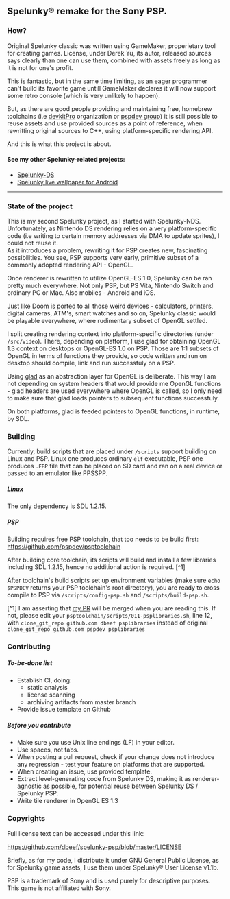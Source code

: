 ## Spelunky® remake for the Sony PSP.

### How?

Original Spelunky classic was written using GameMaker, properietary tool for creating games. License, under
Derek Yu, its autor, released sources says clearly than one can use them, combined with assets freely as long
as it is not for one's profit.

This is fantastic, but in the same time limiting, as an eager programmer can't build its favorite game untill 
GameMaker declares it will now support some retro console (which is very unlikely to happen).
  
But, as there are good people providing and maintaining free, homebrew toolchains 
(i.e [devkitPro](https://github.com/devkitPro) organization or [pspdev group](https://github.com/pspdev)) it is still
possible to reuse assets and use provided sources as a point of reference, when rewritting original sources to C++,
using platform-specific rendering API.  
  
And this is what this project is about.
  
#### See my other Spelunky-related projects:
 
* [Spelunky-DS](https://github.com/dbeef/spelunky-ds) 
* [Spelunky live wallpaper for Android](https://github.com/dbeef/SpelunkyLiveWallpaper) 

---

### State of the project

This is my second Spelunky project, as I started with Spelunky-NDS. 
Unfortunately, as Nintendo DS rendering relies on a very platform-specific code 
(i.e writing to certain memory addresses via DMA to update sprites), I could not reuse it.   
As it introduces a problem, rewriting it for PSP creates new, fascinating possibilities. You see, PSP supports
very early, primitive subset of a commonly adopted rendering API - OpenGL.

Once renderer is rewritten to utilize OpenGL-ES 1.0, Spelunky can be ran pretty much everywhere.
Not only PSP, but PS Vita, Nintendo Switch and ordinary PC or Mac. Also mobiles - Android and iOS.

Just like Doom is ported to all those weird devices - calculators, printers, digital cameras, ATM's,
smart watches and so on, Spelunky classic would be playable everywhere, where rudimentary subset of OpenGL settled.

I split creating rendering context into platform-specific directories (under `/src/video`). 
There, depending on platform, I use glad for obtaining OpenGL 1.3 context on desktops or OpenGL-ES 1.0 on PSP. 
Those are 1:1 subsets of OpenGL in terms of functions they provide, so code written and run on desktop should 
compile, link and run successfuly on a PSP. 

Using [glad](https://github.com/Dav1dde/glad) as an abstraction layer for OpenGL is deliberate. 
This way I am not depending on system headers that would provide me OpenGL functions - glad headers are used everywhere
where OpenGL is called, so I only need to make sure that glad loads pointers to subsequent functions successfuly.

On both platforms, glad is feeded pointers to OpenGL functions, in runtime, by SDL. 

### Building

Currently, build scripts that are placed under `/scripts` support building on Linux and PSP. 
Linux one produces ordinary `elf` executable, PSP one produces `.EBP` file that can be placed on SD card and ran on a 
real device or passed to an emulator like PPSSPP.

##### Linux

The only dependency is SDL 1.2.15.

##### PSP

Building requires free PSP toolchain, that too needs to be build first:
https://github.com/pspdev/psptoolchain 

After building core toolchain, its scripts will build and install a few libraries including SDL 1.2.15, 
hence no additional action is required. [^1]

After toolchain's build scripts set up environment variables (make sure `echo $PSPDEV` returns your PSP toolchain's 
root directory), you are ready to cross compile to PSP via `/scripts/config-psp.sh` and `/scripts/build-psp.sh`.

[^1] I am asserting that [my PR](https://github.com/pspdev/psplibraries/pull/39) will be merged when you are reading this. If not, please edit your `psptoolchain/scripts/011-psplibraries.sh`, line 12, with
`clone_git_repo github.com dbeef psplibraries` instead of original `clone_git_repo github.com pspdev psplibraries`

### Contributing

##### To-be-done list

* Establish CI, doing:
    * static analysis
    * license scanning
    * archiving artifacts from master branch
* Provide issue template on Github

##### Before you contribute

* Make sure you use Unix line endings (LF) in your editor.
* Use spaces, not tabs.
* When posting a pull request, check if your change does not introduce any regression - test your feature on 
platforms that are supported.
* When creating an issue, use provided template.
* Extract level-generating code from Spelunky DS, making it as renderer-agnostic as possible, for potential reuse between Spelunky DS / Spelunky PSP.
* Write tile renderer in OpenGL ES 1.3

### Copyrights

Full license text can be accessed under this link:

https://github.com/dbeef/spelunky-psp/blob/master/LICENSE

Briefly, as for my code, I distribute it under GNU General Public License, as for Spelunky game assets, 
I use them under Spelunky® User License v1.1b.

PSP is a trademark of Sony and is used purely for descriptive purposes. This game is not affiliated with Sony.
